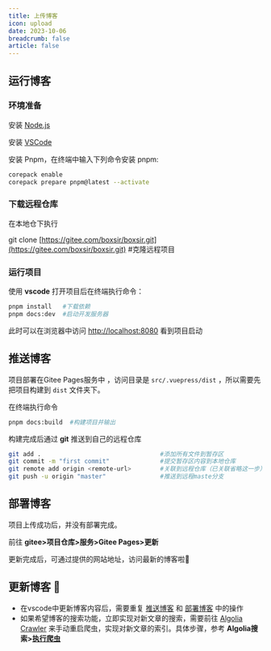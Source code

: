 ```yaml
---
title: 上传博客
icon: upload
date: 2023-10-06
breadcrumb: false
article: false
---
```


## 运行博客

### 环境准备

安装 [Node.js](https://nodejs.org/zh-cn)

安装 [VSCode](https://code.visualstudio.com/)

安装 Pnpm，在终端中输入下列命令安装 pnpm:

```sh
corepack enable
corepack prepare pnpm@latest --activate
```



### 下载远程仓库

在本地仓下执行

git clone [https://gitee.com/boxsir/boxsir.git](https://gitee.com/boxsir/boxsir.git)  #克隆远程项目



### 运行项目

使用 **vscode** 打开项目后在终端执行命令：

```sh
pnpm install   #下载依赖
pnpm docs:dev  #启动开发服务器
```

此时可以在浏览器中访问 [http://localhost:8080](http://localhost:8080) 看到项目启动 



## 推送博客

项目部署在Gitee Pages服务中 ，访问目录是 `src/.vuepress/dist` ，所以需要先把项目构建到 `dist` 文件夹下。

在终端执行命令

```sh
pnpm docs:build  #构建项目并输出
```

构建完成后通过 **git** 推送到自己的远程仓库

```sh
git add .                                 #添加所有文件到暂存区
git commit -m "first commit"              #提交暂存区内容到本地仓库
git remote add origin <remote-url>        #关联到远程仓库（已关联省略这一步）
git push -u origin "master"               #推送到远程maste分支
```



## 部署博客

项目上传成功后，并没有部署完成。

前往  **gitee>项目仓库>服务>Gitee Pages>更新**

更新完成后，可通过提供的网站地址，访问最新的博客啦🎉



## 更新博客 :pushpin:

- 在vscode中更新博客内容后，需要重复 [推送博客](#推送博客) 和 [部署博客](#部署博客) 中的操作
- 如果希望博客的搜索功能，立即实现对新文章的搜索，需要前往 [Algolia Crawler](https://crawler.algolia.com/admin/crawlers/) 来手动重启爬虫，实现对新文章的索引。具体步骤，参考 **Algolia搜索>[执行爬虫](/about/site/algolia.html#执行爬虫)**